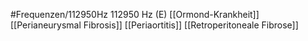 #Frequenzen/112950Hz
112950 Hz (E)
[[Ormond-Krankheit]]
[[Perianeurysmal Fibrosis]]
[[Periaortitis]]
[[Retroperitoneale Fibrose]]